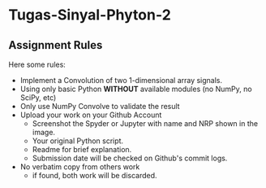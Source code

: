 # Tugas-Sinyal-Phyton-2

## Assignment Rules

Here some rules:
- Implement a Convolution of two 1-dimensional array signals.
- Using only basic Python **WITHOUT** available modules (no NumPy, no SciPy, etc)
- Only use NumPy Convolve to validate the result
- Upload your work on your Github Account
	+ Screenshot the Spyder or Jupyter with name and NRP shown in the image.
	+ Your original Python script.
	+ Readme for brief explanation.
	+ Submission date will be checked on Github's commit logs.
- No verbatim copy from others work
	+ if found, both work will be discarded.
